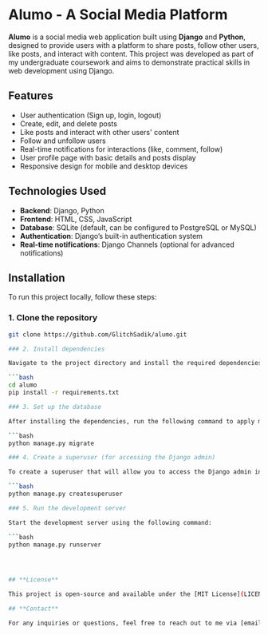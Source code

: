 # **Alumo - A Social Media Platform**

**Alumo** is a social media web application built using **Django** and **Python**, designed to provide users with a platform to share posts, follow other users, like posts, and interact with content. This project was developed as part of my undergraduate coursework and aims to demonstrate practical skills in web development using Django.

## **Features**

- User authentication (Sign up, login, logout)
- Create, edit, and delete posts
- Like posts and interact with other users' content
- Follow and unfollow users
- Real-time notifications for interactions (like, comment, follow)
- User profile page with basic details and posts display
- Responsive design for mobile and desktop devices

## **Technologies Used**

- **Backend**: Django, Python
- **Frontend**: HTML, CSS, JavaScript
- **Database**: SQLite (default, can be configured to PostgreSQL or MySQL)
- **Authentication**: Django’s built-in authentication system
- **Real-time notifications**: Django Channels (optional for advanced notifications)

## **Installation**

To run this project locally, follow these steps:

### 1. Clone the repository
```bash
git clone https://github.com/GlitchSadik/alumo.git

### 2. Install dependencies

Navigate to the project directory and install the required dependencies using pip:

```bash
cd alumo
pip install -r requirements.txt

### 3. Set up the database

After installing the dependencies, run the following command to apply migrations and set up the database schema:

```bash
python manage.py migrate

### 4. Create a superuser (for accessing the Django admin)

To create a superuser that will allow you to access the Django admin interface, run the following command and follow the prompts:

```bash
python manage.py createsuperuser

### 5. Run the development server

Start the development server using the following command:

```bash
python manage.py runserver




## **License**

This project is open-source and available under the [MIT License](LICENSE).

## **Contact**

For any inquiries or questions, feel free to reach out to me via [email or GitHub](https://github.com/GlitchSadik).


